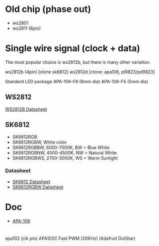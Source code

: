 # Old chip (phase out)
- ws2801
- ws2811 (6pin)

# Single wire signal (clock + data)

The most popular choice is ws2812b, but there is many other variation.

ws2812b (4pin) [clone sk6812]
ws2812d [clone: apa106, pl9823/pd9823]

Standard LED package
APA-106-F8 (8mm dia)
APA-106-F5 (5mm dia)

## WS2812

[WS2812B Datasheet][4]

## SK6812

- SK6812RGB
- SK6812RGBW, White color
- SK6812RGBBW, 6000-7000K, BW = Blue White 
- SK6812RGBNW, 4000-4500K, NW = Natural White
- SK6812RGBWS, 2700-3000K, WS = Warm Sunlight

### Datasheet

- [SK6812 Datasheet][2]
- [SK6812RGBW Datasheet][3]

# Doc

- [APA-106][1]

#
apa102 (clk pin)
APA102C Fast PWM (20KHz) (Adafruit DotStar)

[1]: https://cdn.sparkfun.com/datasheets/Components/LED/COM-12877.pdf
[2]: https://cdn-shop.adafruit.com/product-files/1138/SK6812+LED+datasheet+.pdf
[3]: http://blinkinlabs.com/wp-content/uploads/2016/01/SK6812RGBW-datasheet.pdf
[4]: http://www.seeedstudio.com/document/pdf/WS2812B%20Datasheet.pdf
